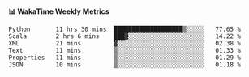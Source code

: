 **:bar_chart: WakaTime Weekly Metrics**

<!--START_SECTION:waka-->

```text
Python       11 hrs 30 mins  ███████████████████▒░░░░░   77.65 %
Scala        2 hrs 6 mins    ███▓░░░░░░░░░░░░░░░░░░░░░   14.22 %
XML          21 mins         ▓░░░░░░░░░░░░░░░░░░░░░░░░   02.38 %
Text         11 mins         ▒░░░░░░░░░░░░░░░░░░░░░░░░   01.33 %
Properties   11 mins         ▒░░░░░░░░░░░░░░░░░░░░░░░░   01.29 %
JSON         10 mins         ▒░░░░░░░░░░░░░░░░░░░░░░░░   01.18 %
```

<!--END_SECTION:waka-->
